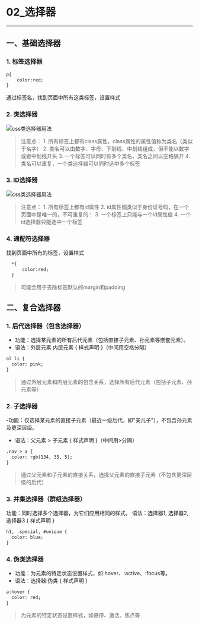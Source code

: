# 02_选择器
---
## 一、基础选择器

### 1. 标签选择器
```html
p{
    color:red;
}
```
通过标签名，找到页面中所有这类标签，设置样式

### 2. 类选择器
  ![css类选择器用法](../../../../assets/CSS/003.png)
  >注意点：
    1. 所有标签上都有class属性，class属性的属性值称为类名（类似于名字）
    2. 类名可以由数字、字母、下划线、中划线组成，但不能以数字或者中划线开头
    3. 一个标签可以同时有多个类名，类名之间以空格隔开
    4. 类名可以重复，一个类选择器可以同时选中多个标签


### 3. ID选择器
  ![css类选择器用法](../../../../assets/CSS/003.png)
    
  >注意点：
    1. 所有标签上都有id属性
    2. id属性個类似于身份证号码，在一个页面中是唯一的，不可重复的！
    3. 一个标签上只能与一个id属性值
    4. 一个id选择器只能选中一个标签
   
### 4. 通配符选择器

找到页面中所有的标签，设置样式
  ```html
    *{
        color:red;
    }
  ```
>可能会用于去除标签默认的margin和padding

## 二、复合选择器
### 1. 后代选择器（包含选择器）
  - 功能：选择某元素的所有后代元素（包括直接子元素、孙元素等嵌套元素）。
  - 语法：外层元素 内层元素 { 样式声明 }（中间用空格分隔）
  ```html
  ol li {
    color: pink;
  }
  ```
  > 通过外层元素和内层元素的包含关系，选择所有后代元素（包括子元素、孙元素等）

### 2. 子选择器
  -功能：仅选择某元素的直接子元素（最近一级后代，即"亲儿子"），不包含孙元素及更深层级。
  - 语法：父元素 > 子元素 { 样式声明 }（中间用>分隔）
  ```html
  .nav > a {
    color: rgb(134, 35, 5);
  }
  ```
  >通过父元素和子元素的直接关系，选择父元素的直接子元素（不包含更深层级的后代）

### 3. 并集选择器（群组选择器）
  功能：同时选择多个选择器，为它们应用相同的样式。
  语法：选择器1, 选择器2, 选择器3 { 样式声明 }
  ```html
  h1, .special, #unique {
    color: blue;
  }
  ```

### 4. 伪类选择器
  - 功能：为元素的特定状态设置样式，如:hover、:active、:focus等。
  - 语法：选择器:伪类 { 样式声明 }
  ```html
  a:hover {
    color: red;
  }
  ```
  > 为元素的特定状态设置样式，如悬停、激活、焦点等